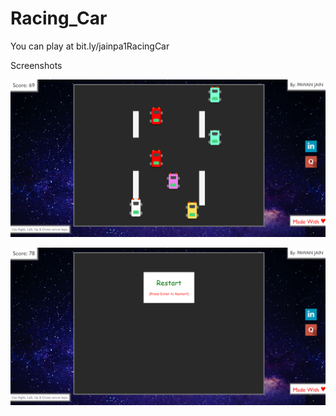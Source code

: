 # Racing_Car

You can play at bit.ly/jainpa1RacingCar

Screenshots

![alt text](https://github.com/jainpawan21/Racing_Car/blob/master/Screenshot3.png)


![alt text](https://github.com/jainpawan21/Racing_Car/blob/master/screenshot4.png)




